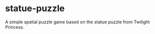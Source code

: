 statue-puzzle
=============

A simple spatial puzzle game based on the statue puzzle from Twilight Princess.
